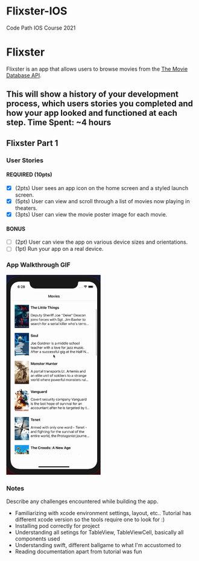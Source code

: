 # Flixster-IOS
Code Path IOS Course 2021 
# Flixster

Flixster is an app that allows users to browse movies from the [The Movie Database API](http://docs.themoviedb.apiary.io/#).

This will show a history of your development process, which users stories you completed and how your app looked and functioned at each step.
Time Spent: ~4 hours
---

## Flixster Part 1

### User Stories

#### REQUIRED (10pts)
- [x] (2pts) User sees an app icon on the home screen and a styled launch screen.
- [x] (5pts) User can view and scroll through a list of movies now playing in theaters.
- [x] (3pts) User can view the movie poster image for each movie.

#### BONUS
- [ ] (2pt) User can view the app on various device sizes and orientations.
- [ ] (1pt) Run your app on a real device.

### App Walkthrough GIF

<img src="FlixsterOverviewDemo.gif" width=250><br>

### Notes
Describe any challenges encountered while building the app.
- Familiarizing with xcode environment settings, layout, etc.. Tutorial has different xcode version so the tools require one to look for :)
- Installing pod correctly for project
- Understanding all setings for TableView, TableViewCell, basically all components used
- Understanding swift, different ballgame to what I'm accustomed to
- Reading documentation apart from tutorial was fun
